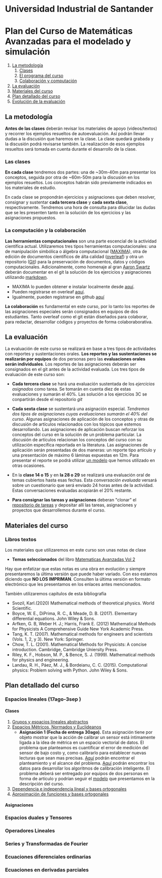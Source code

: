 # Universidad Industrial de Santander
# Plan del Curso de Matemáticas Avanzadas para el modelado y simulación

1. [La metodología](#metodologia)
   1. [Clases](#clases)
   2. [El programa del curso](#programa)
   3. [Colaboración y computación](#colaboracion)
2. [La evaluación](#evaluacion)
3. [Materiales del curso](#MaterialesCurso)
4. [Plan detallado del curso](#PlanDetallado)
5. [Evolución de la evaluación](#Avanzaevaluacion)


<a name="metodologia"></a>
## La metodología
**Antes de las clases** deberán revisar los materiales de apoyo (videos/textos) y recorrer los ejemplos resueltos de autoevaluación. Así podrán llevar dudas a la discusión que haremos en la clase. La clase quedará grabada y la discusión podrá revisarse también. La realización de esos ejemplos resueltos será tomada en cuenta durante el desarrollo de la clase.

<a name="clases"></a>
### Las clases
**En cada clase** tendremos dos partes: una de ~30m-40m para presentar los conceptos, seguida por otra de ~60m-50m para la discusión en los ejemplos resueltos. Los conceptos habrán sido previamente indicados en los materiales de estudio.

En cada clase se propondrán ejercicios y asignaciones que deben resolver, consignar y sustentar **cada tercera clase** y **cada sexta clase**, respectivamente.  Tendremos una hora de consulta para dilucidar las dudas que se les presenten tanto en la solución de los ejercicios y las asignaciones propuestos.


<a name="colaboracion"></a>
### La computación y la colaboración
**Las herramientas computacionales** son una parte escencial de la actividad científica actual. Utilizaremos  tres tipos herramientas computacionales: una de manipulación simbólica o álgebra computacional ([MAXIMA](https://en.wikipedia.org/wiki/Maxima_(software))), otra de edición de documentos científicos de álta calidad ([overleaf](https://en.wikipedia.org/wiki/Overleaf)) y otra un repositorio ([Git](https://en.wikipedia.org/wiki/GitHub)) para la preservación de documentos, datos y códigos computacionales. Adicionalmente, como homenaje al gran [Aaron Swartz](https://en.wikipedia.org/wiki/Aaron_Swartz) deberán documentar en el git la solución de los ejercicios y asignaciones utilizando [markdown](https://en.wikipedia.org/wiki/Markdown).

+ MAXIMA lo pueden obtener e instalar localmente desde [aquí](http://maxima.sourceforge.net).
+ Pueden registrarse en overleaf [aquí](https://www.overleaf.com/).
+ Igualmente, pueden registrarse en github [aquí](https://github.com/)

**La colaboración** es fundamental en este curso, por lo tanto los reportes de las asignaciones especiales serán consignados en equipos de dos estudiantes. Tanto overleaf como el git están diseñados para colaborar, para redactar, desarrollar códigos y proyectos de forma colaboraborativa.


<a name="evaluacion"></a>
## La evaluación
La evaluación de este curso se realizará en base a tres tipos de actividades con reportes y sustentaciones orales. **Los reportes y las sustentaciones se realizarán por equipos** de dos personas pero las **evaluaciones orales serán individuales**. Los reportes de las asignaciones deberán ser consignados en el git antes de la actividad evaluada. Los tres tipos de evaluación de este curso son:

+ **Cada tercera clase** se hará una evaluación sustentada de los *ejercicios asignados* como tarea.  Se tomarán en cuenta diez de estas evaluaciones y sumarán el 40\%. Las solución a los ejercicios 3C se conpartirán desde el repositorio *git*

+ **Cada sexta clase** se sustentará una asignación especial. *Tendremos dos tipos de asignaciones cuyas evaluaciones sumarán el 40% del curso*. Algunas asignaciones de aplicación de los conceptos y otras de discusión de artículos relacionados con los tópicos que estemos desarrollando.  Las asignaciones de aplicación buscan reforzar los conceptos del curso en la solución de un problema particular. La discusión de artículos relacionan los conceptos del curso con su utilización específica reportada en la literatura.  Las asignaciones de aplicación serán presentadas de dos maneras: un reporte tipo artículo y una presentación de máximo 6 láminas expuestas en 12m. Para presentar el reporte se podrá utilizar [un modelo](https://www.overleaf.com/read/hfqvjnjwngnp) que hemos utilizado en otras ocasiones.

+ En la **clase 14 o 15** y en **la 28 o 29** se realizará una evaluación oral de temas cubiertos hasta esas fechas. Esta *conversación evaluada* versará sobre un cuestionario que será enviado 24 horas antes de la actividad. Estas conversaciones evaluadas acopiarán el 20% restante.
+ **Para consignar las tareas y asignaciones** deberan "clonar" el [repositorio de tareas](https://github.com/nunezluis/TareasCursos20B) y depositar allí las tareas, asignaciones y proyectos que desarrollemos durante el curso.

<a name="MaterialesCurso"></a>
## Materiales del curso

### Libros textos
Los materiales que utilizaremos en este curso son unas notas de clase
+ **Temas seleccionados** del libro [Matematicas Avanzadas Vol 2](https://github.com/nunezluis/MisCursos/blob/main/MisMateriales/LibrosCapitulos/VolumenDOS.pdf)

Hay que enfatizar que estas notas es una obra en evolución y siempre presentaremos la última versión que puede haber variado. Con eso estamos diciendo que **NO LOS IMPRIMAN**. Consulten la última versión en formato electrónico que les presentamos en los enlaces antes mencionados.

También utilizaremos capítulos de esta bibliografía
+ Svozil, Karl.(2020) Mathematical methods of theoretical physics. World Scientific.
+ Boyce, W. E., DiPrima, R. C., & Meade, D. B. (2017). Elementary differential equations. John Wiley & Sons.
+ Arfken, G. B,  Weber H. J.; Harris, Frank E. (2012) Mathematical Methods for Physicists A Comprehensive Guide New York Academic Press.
+ Tang, K. T. (2007). Mathematical methods for engineers and scientists (Vols. 1, 2, y 3). New York: Springer.
+ Chow, T. L. (2001). Mathematical Methods for Physicists: A concise introduction. Cambridge, Cambridge Uniersity Press.
+ Riley, K. F., Hobson, M. P., & Bence, S. J. (1999). Mathematical methods for physics and engineering.
+ Landau, R. H., Páez, M. J., & Bordeianu, C. C. (2015). Computational physics: Problem solving with Python. John Wiley & Sons.



<a name="PlanDetallado"></a>
## Plan detallado del curso
### Espacios lineales  (17ago-3sep )
#### Clases
1. [Grupos y espacios lineales abstractos](https://github.com/nunezluis/MisCursos/blob/main/MisMateriales/Clases/V1_C2_1GrupoEspVectorial.md)
2. [Espacios Métricos, Normados y Euclideanos](https://github.com/nunezluis/MisCursos/blob/main/MisMateriales/Clases/V1_C2_2EspMetricNorm.md)
    + **Asignación 1 (Fecha de entrega 30ago).** Esta asignación tiene por objeto mostrar que la acción de calibrar un sensor está íntimamente ligada a la idea de métrica en un espacio vectorial de datos. El problema que planteamos es cuantificar el error de medición del sensor de bajo costo y, como calibrarlo para establecer nuevas lecturas que sean mas precisas. [Aquí](https://github.com/nunezluis/MisCursos/blob/main/MisMateriales/Asignaciones/TallerDistancias.pdf) podrán encontrar el planteamiento y el alcance del problema. [Aquí](https://github.com/nunezluis/MisCursos/tree/main/MisMateriales/Asignaciones/DatosDistancias) podrán encontrar los datos para desarrollar los algoritmos de calibración inteligente. El problema deberá ser entregado por equipos de dos personas en forma de artículo y podrían seguir el [modelo](https://www.overleaf.com/read/hfqvjnjwngnp) que presentamos en la descripción del curso.
3. [Dependencia e independencia líneal y bases ortogonales](https://github.com/nunezluis/MisCursos/blob/main/MisMateriales/Clases/V1_C2_3IndepLineal.md)
4. [Aproximación de funciones y bases ortogonales](https://github.com/nunezluis/MisCursos/blob/main/MisMateriales/Clases/V1_C2_4AproxFun.md)

#### Asignaciones


### Espacios duales y Tensores

### Operadores Lineales

### Series y Transformadas de Fourier

### Ecuaciones diferenciales ordinarias

### Ecuaciones en derivadas parciales
